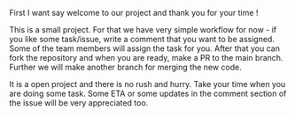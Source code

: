 First I want say welcome to our project and thank you for your time !

This is a small project. For that we have very simple workflow for now - if you like some task/issue,
write a comment that you want to be assigned. Some of the team members will assign the task for you.
After that you can fork the repository and when you are ready, make a PR to the main branch. Further 
we will make another branch for merging the new code.

It is a open project and there is no rush and hurry. Take your time when you are doing some task.
Some ETA or some updates in the comment section of the issue will be very appreciated too.


